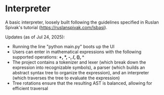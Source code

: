 # Interpreter
A basic interpreter, loosely built following the guidelines specified in Ruslan Spivak's tutorial (https://ruslanspivak.com/lsbasi). 

Updates (as of Jul 24, 2025):
- Running the line "python main.py" boots up the UI
- Users can enter in mathematical expressions with the following supported operations: **+, \*, -, /, (), ^**
- The project contains a tokenizer and lexer (which break down the expression into recognizable symbols), a parser (which builds an abstract syntax tree to organize the expression), and an interpreter (which traverses the tree to evaluate the expression)
- Tree rotations ensure that the resulting AST is balanced, allowing for efficient traversal
  
